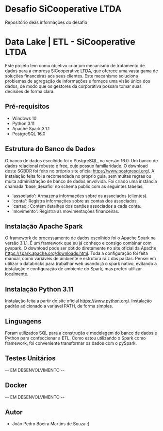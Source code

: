 # Desafio SiCooperative LTDA
Repositório deas informações do desafio

# Data Lake | ETL - SiCooperative LTDA

Este projeto tem como objetivo criar um mecanismo de tratamento de dados para a empresa SiCooperative LTDA, que oferece uma vasta gama de
soluções financeiras aos seus clientes. Este mecanismo soluciona problemas de agregação de informações e fornece uma visão única dos dados, de modo que os gestores da corporativa possam tomar suas decisões de forma clara. 

## Pré-requisitos

- Windows 10
- Python 3.11
- Apache Spark 3.1.1
- PostgreSQL 16.0
  
## Estrutura do Banco de Dados

O banco de dados escolhido foi o PostgreSQL, na versão 16.0. Um banco de dados relacional robusto 
e free, cujo possuo familiaridade. O download deste SGBDR foi feito no próprio site oficial 
https://www.postgresql.org/. A instalação feita foi a recomendada no próprio guia, sem muitas regras 
ou muita administração de banco de dados envolvida. Foi criado uma instância chamada 'base_desafio' no schema public com as seguintes 
tabelas:

- 'associado': Armazena informações sobre os associados (clientes).
- 'conta': Registra informações sobre as contas dos associados.
- 'cartao': Contém detalhes dos cartões associados a cada conta.
- 'movimento': Registra as movimentações financeiras.

## Instalação Apache Spark

 O framework de processamento de dados escolhido foi o Apache Spark na versão 3.1.1. É um framework que eu já conheço e consigo 
 combinar com pyspark. O download pode ser obtido diretamente no site oficial da Apache https://spark.apache.org/downloads.html. Toda a 
 configuração foi feita manual, como variáveis de ambiente e estrutura raiz das pastas. Pensei em utilizar o databricks para trabalhar 
 web usando já o spark nativo, evitando a instalação e configuração de ambiente do Spark, mas preferi utilizar localmente.

## Instalação Python 3.11

Instalação feita a partir do site oficial https://www.python.org/. Instalação padrão adicionado a variável PATH, de forma simples.

## Linguagens

Foram utilizados SQL para a construção e modelagem do banco de dados e Python para confeccionar a ETL. Como estou utilizando
o Spark como framework, foi conveniente transformar os dados com o pySpark.

## Testes Unitários

-- EM DESENVOLVIMENTO -- 

## Docker 

-- EM DESENVOLVIMENTO --

## Autor

- João Pedro Boeira Martins de Souza :)
